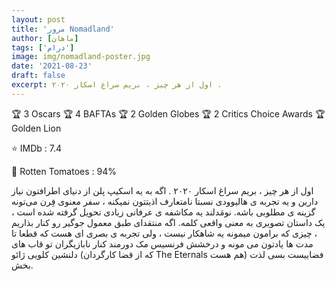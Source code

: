 ```yaml
---
layout: post
title: 'مرور Nomadland'
author: [ماهان]
tags: ['درام']
image: img/nomadland-poster.jpg
date: '2021-08-23'
draft: false
excerpt: اول از هر چیز ، بریم سراغ اسکار ۲۰۲۰ .
---
```


🏆 3 Oscars
🏆 4 BAFTAs
🏆 2 Golden Globes
🏆 2 Critics Choice Awards
🏆 Golden Lion

⭐ IMDb : 7.4

🍅 Rotten Tomatoes : 94%

اول از هر چیز ، بریم سراغ اسکار ۲۰۲۰ .
اگه به یه اسکیپ پلن از دنیای اطرافتون نیاز دارین و یه تجربه ی هالیوودی نسبتا نامتعارف اذیتتون نمیکنه ، سفر معنوی فِرن می‌تونه گزینه ی مطلوبی باشه.
نومَدلند یه مکاشفه ی عرفانی زیادی تحویل گرفته شده است ، یک داستان تصویری به معنی واقعی کلمه. اگه منتقدای طبق معمول جوگیر رو کنار بذاریم ، چیزی که برامون میمونه یه شاهکار نیست ، ولی تجربه ی بصری ای هست که قطعا تا مدت ها یادتون می مونه و درخشش فرنسیس مک دورمند کنار نابازیگران تو قاب های دلنشین کلویی ژائو (که از قضا کارگردان The Eternals هم هست) فضاییست بسی لذت بخش.
